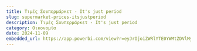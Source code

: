 ```yaml
---
title: Τιμές Σουπερμάρκετ - It's just period
slug: supermarket-prices-itsjustperiod
description: Τιμές Σουπερμάρκετ - It's just period
category: Οικονομία
date: 2024-11-09
embedded_url: https://app.powerbi.com/view?r=eyJrIjoiZWRlYTE0YWMtZDVlMy00NWZjLTk4NDYtNmU4Y2ViODE5ZTg1IiwidCI6IjAzMTVmMTIzLTFlOGQtNDVhYi04N2M0LWNlZTljODA1NTE4OSIsImMiOjl9
---
```


